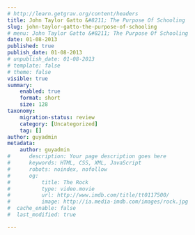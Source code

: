 ```yaml
---
# http://learn.getgrav.org/content/headers
title: John Taylor Gatto &#8211; The Purpose Of Schooling
slug: john-taylor-gatto-the-purpose-of-schooling
# menu: John Taylor Gatto &#8211; The Purpose Of Schooling
date: 01-08-2013
published: true
publish_date: 01-08-2013
# unpublish_date: 01-08-2013
# template: false
# theme: false
visible: true
summary:
    enabled: true
    format: short
    size: 128
taxonomy:
    migration-status: review
    category: [Uncategorized]
    tag: []
author: guyadmin
metadata:
    author: guyadmin
#      description: Your page description goes here
#      keywords: HTML, CSS, XML, JavaScript
#      robots: noindex, nofollow
#      og:
#          title: The Rock
#          type: video.movie
#          url: http://www.imdb.com/title/tt0117500/
#          image: http://ia.media-imdb.com/images/rock.jpg
#  cache_enable: false
#  last_modified: true

---
```


